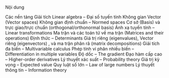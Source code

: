 Nội dung

Các nền tảng
Giải tích
Linear algebra – Đại số tuyến tính
Không gian Vector (Vector spaces)
Không gian định chuẩn – Normed spaces
Cơ sở (Basis) và trực giao/trực chuẩn (orthogonal/orthonormal basis)
Ánh xạ tuyến tính – Linear transformations
Ma trận và các toán tử về ma trận (Matrices and their operations)
Định thức – Determinants
Giá trị riêng (eigenvalues), Vector riêng (eigenvectors) , và ma trận phân rã (matrix decompositions)
Giải tích đa biến – Multivariable calculus
Phép tính vi phân nhiều biến – Differentiation in multiple variables
Độ dốc – The gradient
Đạo hàm cấp cao – Higher-order derivatives
Lý thuyết xác suất – Probability theory
Giá trị kỳ vọng – Expected value
Quy luật số lớn – Law of large numbers
Lý thuyết thông tin – Information theory
